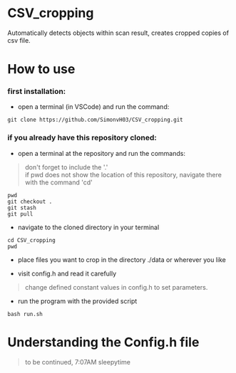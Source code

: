 # CSV_cropping
Automatically detects objects within scan result, creates cropped copies of csv file.
  
# How to use
### first installation:
- open a terminal (in VSCode) and run the command:
```
git clone https://github.com/SimonvH03/CSV_cropping.git
```
  
### if you already have this repository cloned:
- open a terminal at the repository and run the commands:
> don't forget to include the '.'  
> if pwd does not show the location of this repository, navigate there with the command 'cd'
```
pwd
git checkout .
git stash
git pull
```
  
  
- navigate to the cloned directory in your terminal
```
cd CSV_cropping
pwd
```
  
  
- place files you want to crop in the directory ./data or wherever you like
  
- visit config.h and read it carefully
> change defined constant values in config.h to set parameters.
  
- run the program with the provided script
```
bash run.sh
```
  
  
# Understanding the Config.h file
> to be continued, 7:07AM sleepytime
